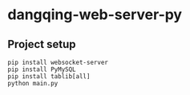 # dangqing-web-server-py

## Project setup
```
pip install websocket-server
pip install PyMySQL
pip install tablib[all]
python main.py
```
